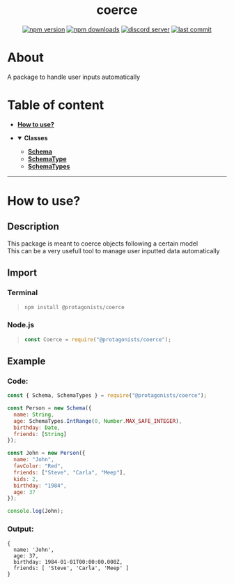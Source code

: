 <div id="top" align="center">

# coerce
 
[![npm version](https://img.shields.io/npm/v/@protagonists/coerce)](https://npmjs.com/package/@protagonists/coerce)
[![npm downloads](https://img.shields.io/npm/dt/@protagonists/coerce)](https://npmjs.com/package/@protagonists/coerce)
[![discord server](https://img.shields.io/discord/937758194736955443?logo=discord&logoColor=white)](https://discord.gg/cwhj3EgqGP)
[![last commit](https://img.shields.io/github/last-commit/ThePywon/coerce)](https://github.com/ThePywon/coerce)
 
</div>


# About

A package to handle user inputs automatically



# Table of content

* [**How to use?**](#how-to-use)

* <details open><summary><b>Classes</b></summary>
  <p>

  * [**Schema**](https://github.com/ThePywon/coerce/blob/main/Schema.md)
  * [**SchemaType**](https://github.com/ThePywon/coerce/blob/main/SchemaType.md)
  * [**SchemaTypes**](https://github.com/ThePywon/coerce/blob/main/SchemaTypes.md)
    
  </p>
</details>

---



# How to use?

## Description

This package is meant to coerce objects following a certain model  
This can be a very usefull tool to manage user inputted data automatically

## Import

### Terminal

> ```sh
> npm install @protagonists/coerce
> ```

### Node.js

> ```js
> const Coerce = require("@protagonists/coerce");
> ```

## Example

### Code:

```js
const { Schema, SchemaTypes } = require("@protagonists/coerce");

const Person = new Schema({
  name: String,
  age: SchemaTypes.IntRange(0, Number.MAX_SAFE_INTEGER),
  birthday: Date,
  friends: [String]
});

const John = new Person({
  name: "John",
  favColor: "Red",
  friends: ["Steve", "Carla", "Meep"],
  kids: 2,
  birthday: "1984",
  age: 37
});

console.log(John);
```

### Output:

```
{
  name: 'John',
  age: 37,
  birthday: 1984-01-01T00:00:00.000Z,
  friends: [ 'Steve', 'Carla', 'Meep' ]
}
```
